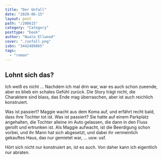```yaml
---
title: "Der Unfall"
date: "2020-06-15"
layout: post
path: "/200615"
category: "Category"
posttype: "book"
author: "Nuala Ellwood"
cover: "./unfall.png"
isbn: "3442489865"
tags:
  - "roman"
---
```

## Lohnt sich das?

Ich weiß es nicht ... Nachdem ich mal drin war, war es auch schon zueende, aber es blieb ein schales Gefühl zurück. Die Story trägt nicht, die Charaktere sind blass, das Ende mag überraschen, aber ist auch reichlich konstruiert.

Was ist passiert? Maggie wacht aus dem Koma auf, und erfährt recht bald, dass ihre Tochter tot ist. Was ist passiert? Sie hatte auf einem Parkplatz angehalten, die Tochter alleine im Auto gelassen, die dann in den Fluss gerollt und ertrunken ist. Als Maggie aufwacht, ist die Beerdigung schon vorbei, und ihr Mann hat sich abgesetzt, und dabei ihr vermeinlich gekauftes Haus, das nur gemietet war, ... usw. usf.

Hört sich nicht nur konstruiert an, ist es auch. Von daher kann ich eigentlich nur abraten.